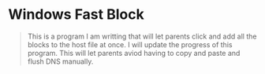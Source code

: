 # Windows Fast Block

> This is a program I am writting that will let parents click and add all the blocks to the host file at once. I will update the progress of this program. This will let parents aviod having to copy and paste and flush DNS manually. 
